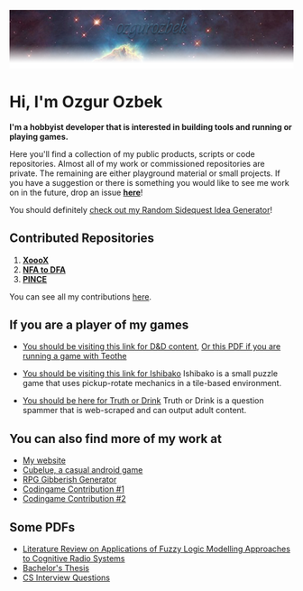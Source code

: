 [![One of Hubble space telescope's most famous images, 'Pillars of Creation' showing stars forming in the Eagle Nebula.](./img/git-banner.png "One of Hubble space telescope's most famous image, 'Pillars of Creation' showing stars forming in the Eagle Nebula.")](https://en.wikipedia.org/wiki/Pillars_of_Creation)

# Hi, I'm Ozgur Ozbek

**I'm a hobbyist developer that is interested in building tools and running or playing games.**

Here you'll find a collection of my public products, scripts or code repositories. Almost all of my work or commissioned repositories are private. The remaining are either playground material or small projects. If you have a suggestion or there is something you would like to see me work on in the future, drop an issue **[here](https://github.com/ozgurozbek/ozgurozbek/issues)**!

You should definitely [check out my Random Sidequest Idea Generator](https://xeculus.pythonanywhere.com/)!

## Contributed Repositories

1. **[XoooX](https://github.com/ozgurozbek-merges/XoooX)**
1. **[NFA to DFA](https://github.com/ozgurozbek-merges/NFA-to-DFA)**
1. **[PINCE](https://github.com/ozgurozbek-merges/PINCE)**

You can see all my contributions [here](https://github.com/ozgurozbek-merges).

## If you are a player of my games

* [You should be visiting this link for D&D content](https://ozgurozbek.github.io/index.html#dnd), [Or this PDF if you are running a game with Teothe](https://ozgurozbek.github.io/assets/index-files/session_zero_teothe.pdf)

* [You should be visiting this link for Ishibako](https://ozgurozbek.github.io/ishibako/download.html) Ishibako is a small puzzle game that uses pickup-rotate mechanics in a tile-based environment.

* [You should be here for Truth or Drink](https://ozgurozbek.github.io/truthordrink/truthordrink.html) Truth or Drink is a question spammer that is web-scraped and can output adult content.

## You can also find more of my work at

* [My website](https://xeculus.wordpress.com/)
* [Cubelue, a casual android game](https://play.google.com/store/apps/details?id=com.OzgurOzbek.Cubelue&hl=en_US&gl=US)
* [RPG Gibberish Generator](https://replit.com/@ozgurozbek/RPGGibberishGenerator#main.py)
* [Codingame Contribution #1](https://www.codingame.com/contribute/view/45417ee569f7763981a0876ba491bffde4e5)
* [Codingame Contribution #2](https://www.codingame.com/contribute/view/49981fecba44952abebcfbeb65898292d32c)

## Some PDFs

* [Literature Review on Applications of Fuzzy Logic Modelling Approaches to Cognitive Radio Systems](https://ozgurozbek.github.io/assets/index-files/bachelorsLiteratureReview.pdf)
* [Bachelor's Thesis](https://ozgurozbek.github.io/assets/index-files/bachelorsThesis.pdf)
* [CS Interview Questions](https://ozgurozbek.github.io/assets/index-files/CS-Questions.pdf)
